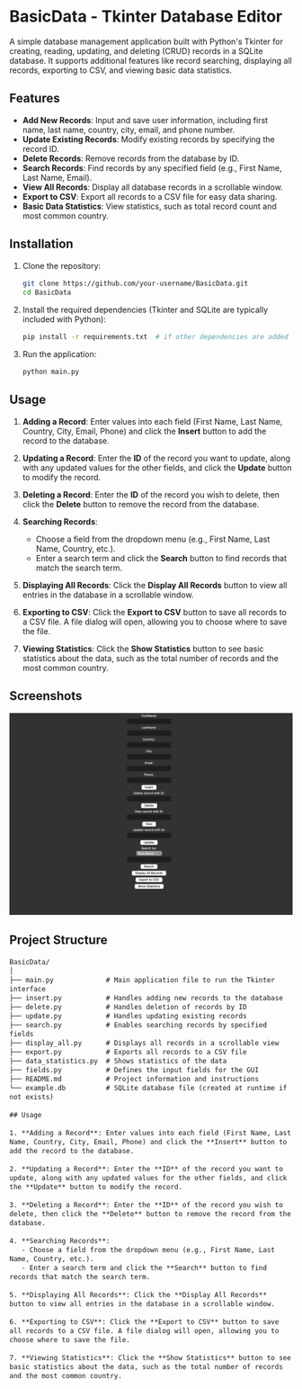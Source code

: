 # BasicData - Tkinter Database Editor

A simple database management application built with Python's Tkinter for creating, reading, updating, and deleting (CRUD) records in a SQLite database. It supports additional features like record searching, displaying all records, exporting to CSV, and viewing basic data statistics.

## Features

- **Add New Records**: Input and save user information, including first name, last name, country, city, email, and phone number.
- **Update Existing Records**: Modify existing records by specifying the record ID.
- **Delete Records**: Remove records from the database by ID.
- **Search Records**: Find records by any specified field (e.g., First Name, Last Name, Email).
- **View All Records**: Display all database records in a scrollable window.
- **Export to CSV**: Export all records to a CSV file for easy data sharing.
- **Basic Data Statistics**: View statistics, such as total record count and most common country.

## Installation

1. Clone the repository:

    ```bash
    git clone https://github.com/your-username/BasicData.git
    cd BasicData
    ```

2. Install the required dependencies (Tkinter and SQLite are typically included with Python):

    ```bash
    pip install -r requirements.txt  # if other dependencies are added in future
    ```

3. Run the application:

    ```bash
    python main.py
    ```

## Usage

1. **Adding a Record**: Enter values into each field (First Name, Last Name, Country, City, Email, Phone) and click the **Insert** button to add the record to the database.

2. **Updating a Record**: Enter the **ID** of the record you want to update, along with any updated values for the other fields, and click the **Update** button to modify the record.

3. **Deleting a Record**: Enter the **ID** of the record you wish to delete, then click the **Delete** button to remove the record from the database.

4. **Searching Records**: 
   - Choose a field from the dropdown menu (e.g., First Name, Last Name, Country, etc.).
   - Enter a search term and click the **Search** button to find records that match the search term.

5. **Displaying All Records**: Click the **Display All Records** button to view all entries in the database in a scrollable window.

6. **Exporting to CSV**: Click the **Export to CSV** button to save all records to a CSV file. A file dialog will open, allowing you to choose where to save the file.

7. **Viewing Statistics**: Click the **Show Statistics** button to see basic statistics about the data, such as the total number of records and the most common country.

## Screenshots
![Alt text](home.png)

## Project Structure

```plaintext
BasicData/
│
├── main.py             # Main application file to run the Tkinter interface
├── insert.py           # Handles adding new records to the database
├── delete.py           # Handles deletion of records by ID
├── update.py           # Handles updating existing records
├── search.py           # Enables searching records by specified fields
├── display_all.py      # Displays all records in a scrollable view
├── export.py           # Exports all records to a CSV file
├── data_statistics.py  # Shows statistics of the data
├── fields.py           # Defines the input fields for the GUI
├── README.md           # Project information and instructions
└── example.db          # SQLite database file (created at runtime if not exists)

## Usage

1. **Adding a Record**: Enter values into each field (First Name, Last Name, Country, City, Email, Phone) and click the **Insert** button to add the record to the database.

2. **Updating a Record**: Enter the **ID** of the record you want to update, along with any updated values for the other fields, and click the **Update** button to modify the record.

3. **Deleting a Record**: Enter the **ID** of the record you wish to delete, then click the **Delete** button to remove the record from the database.

4. **Searching Records**: 
   - Choose a field from the dropdown menu (e.g., First Name, Last Name, Country, etc.).
   - Enter a search term and click the **Search** button to find records that match the search term.

5. **Displaying All Records**: Click the **Display All Records** button to view all entries in the database in a scrollable window.

6. **Exporting to CSV**: Click the **Export to CSV** button to save all records to a CSV file. A file dialog will open, allowing you to choose where to save the file.

7. **Viewing Statistics**: Click the **Show Statistics** button to see basic statistics about the data, such as the total number of records and the most common country.
